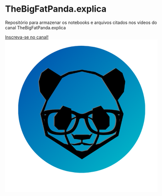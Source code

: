 # TheBigFatPanda.explica
Repositório para armazenar os notebooks e arquivos citados nos vídeos do canal TheBigFatPanda.explica 

[Inscreva-se no canal!](https://www.youtube.com/channel/UCrad2XlEFJ61or4gC_tyVCA) 
<a href="https://www.youtube.com/channel/UCrad2XlEFJ61or4gC_tyVCA">
  <img src='Logo.png'>
</a>
